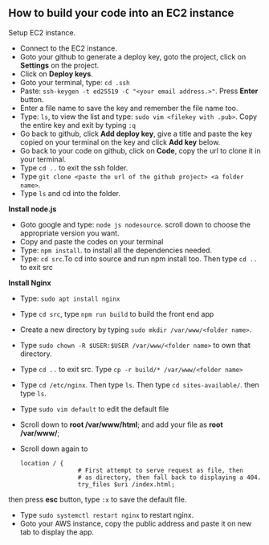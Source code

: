 ## How to build your code into an EC2 instance
Setup EC2 instance.
* Connect to the EC2 instance.
* Goto your github to generate a deploy key, goto the project, click on **Settings** on the project.
* Click on **Deploy keys**.
* Goto your terminal, type: `cd .ssh`
* Paste: `ssh-keygen -t ed25519 -C "<your email address.>"`. Press **Enter** button.
* Enter a file name to save the key and remember the file name too.
* Type: `ls`, to view the list and type: `sudo vim <filekey with .pub>`. Copy the entire key and exit by typing `:q`
* Go back to github, click **Add deploy key**, give a title and paste the key copied on your terminal on the key and click **Add key** below.
* Go back to your code on github, click on **Code**, copy the url to clone it in your terminal.
* Type `cd ..` to exit the ssh folder.
* Type `git clone <paste the url of the github project> <a folder name>`.
* Type `ls` and cd into the folder.

**Install node.js**
    
* Goto google and  type: `node js nodesource`. scroll down to choose the appropriate version you want.
* Copy and paste the codes on your terminal
* Type: `npm install`. to install all the dependencies needed.
* Type: `cd src`.To cd into source and run npm install too. Then type `cd ..` to exit src
   
 **Install Nginx**

* Type: `sudo apt install nginx`
* Type `cd src`, type `npm run build` to build the front end app
* Create a new directory by typing `sudo mkdir /var/www/<folder name>`.
* Type  `sudo chown -R $USER:$USER /var/www/<folder name>` to own that directory.
* Type `cd ..` to exit src. Type `cp -r build/* /var/www/<folder name>` 
* Type `cd /etc/nginx`. Then type `ls`. Then type `cd sites-available/`. then type `ls`.
* Type `sudo vim default` to edit the default file
* Scroll down to **root /var/www/html**; and add your file as **root /var/www/<file name>**;
* Scroll down again to 

      location / {
                      # First attempt to serve request as file, then
                      # as directory, then fall back to displaying a 404.
                      try_files $uri /index.html; 

then press **esc** button, type `:x` to save the default file.
* Type `sudo systemctl restart nginx` to restart nginx.
* Goto your AWS instance, copy the public address and paste it on new tab to display the app.